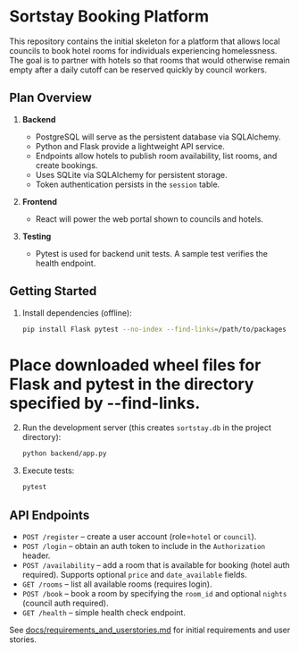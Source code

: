 # Sortstay Booking Platform

This repository contains the initial skeleton for a platform that allows local councils to book hotel rooms for individuals experiencing homelessness. The goal is to partner with hotels so that rooms that would otherwise remain empty after a daily cutoff can be reserved quickly by council workers.

## Plan Overview

1. **Backend**
   - PostgreSQL will serve as the persistent database via SQLAlchemy.
   - Python and Flask provide a lightweight API service.
   - Endpoints allow hotels to publish room availability, list rooms, and create bookings.
   - Uses SQLite via SQLAlchemy for persistent storage.
   - Token authentication persists in the `session` table.

2. **Frontend**
   - React will power the web portal shown to councils and hotels.

3. **Testing**
   - Pytest is used for backend unit tests. A sample test verifies the health endpoint.

## Getting Started

1. Install dependencies (offline):
   ```bash
   pip install Flask pytest --no-index --find-links=/path/to/packages
   ```
# Place downloaded wheel files for Flask and pytest in the directory specified by --find-links.
2. Run the development server (this creates `sortstay.db` in the project directory):
   ```bash
   python backend/app.py
   ```
3. Execute tests:
   ```bash
   pytest
   ```

## API Endpoints

- `POST /register` – create a user account (role=`hotel` or `council`).
- `POST /login` – obtain an auth token to include in the `Authorization` header.
- `POST /availability` – add a room that is available for booking (hotel auth required). Supports optional `price` and `date_available` fields.
- `GET /rooms` – list all available rooms (requires login).
- `POST /book` – book a room by specifying the `room_id` and optional `nights` (council auth required).
- `GET /health` – simple health check endpoint.

See [docs/requirements_and_userstories.md](docs/requirements_and_userstories.md) for initial requirements and user stories.
